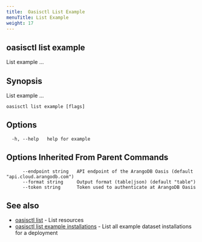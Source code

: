 ```yaml
---
title:  Oasisctl List Example
menuTitle: List Example
weight: 17
---
```

## oasisctl list example

List example ...

## Synopsis
List example ...

```
oasisctl list example [flags]
```

## Options
```
  -h, --help   help for example
```

## Options Inherited From Parent Commands
```
      --endpoint string   API endpoint of the ArangoDB Oasis (default "api.cloud.arangodb.com")
      --format string     Output format (table|json) (default "table")
      --token string      Token used to authenticate at ArangoDB Oasis
```

## See also
* [oasisctl list](_index.md)	 - List resources
* [oasisctl list example installations](list-example-installations.md)	 - List all example dataset installations for a deployment

